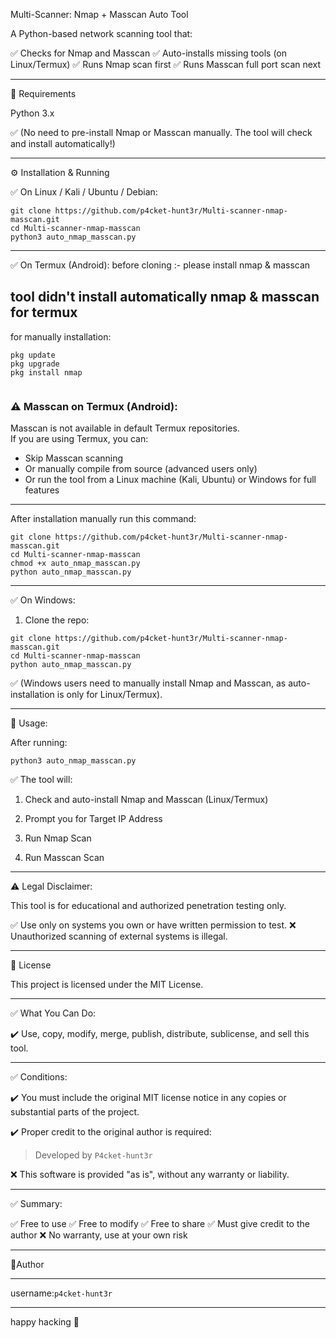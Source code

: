  Multi-Scanner: Nmap + Masscan Auto Tool

A Python-based network scanning tool that:

✅ Checks for Nmap and Masscan
✅ Auto-installs missing tools (on Linux/Termux)
✅ Runs Nmap scan first
✅ Runs Masscan full port scan next


---

📌 Requirements

Python 3.x


✅ (No need to pre-install Nmap or Masscan manually. The tool will check and install automatically!)


---

⚙️ Installation & Running

✅ On Linux / Kali / Ubuntu / Debian:
```
git clone https://github.com/p4cket-hunt3r/Multi-scanner-nmap-masscan.git
cd Multi-scanner-nmap-masscan
python3 auto_nmap_masscan.py
```

---

✅ On Termux (Android):
before cloning :-
please install nmap & masscan

tool didn't install automatically nmap & masscan for termux 
---
for manually installation:
```
pkg update
pkg upgrade
pkg install nmap


```
### ⚠️ Masscan on Termux (Android):
Masscan is not available in default Termux repositories.  
If you are using Termux, you can:

- Skip Masscan scanning  
- Or manually compile from source (advanced users only)  
- Or run the tool from a Linux machine (Kali, Ubuntu) or Windows for full features
---
After installation manually run this command:

```
git clone https://github.com/p4cket-hunt3r/Multi-scanner-nmap-masscan.git
cd Multi-scanner-nmap-masscan
chmod +x auto_nmap_masscan.py
python auto_nmap_masscan.py
```

---

✅ On Windows:

1. Clone the repo:
```
git clone https://github.com/p4cket-hunt3r/Multi-scanner-nmap-masscan.git
cd Multi-scanner-nmap-masscan
python auto_nmap_masscan.py
```

✅ (Windows users need to manually install Nmap and Masscan, as auto-installation is only for Linux/Termux).


---

🚀 Usage:

After running:
```
python3 auto_nmap_masscan.py
```
✅ The tool will:

1. Check and auto-install Nmap and Masscan (Linux/Termux)


2. Prompt you for Target IP Address


3. Run Nmap Scan


4. Run Masscan Scan




---

⚠️ Legal Disclaimer:

This tool is for educational and authorized penetration testing only.

✅ Use only on systems you own or have written permission to test.
❌ Unauthorized scanning of external systems is illegal.


---
📄 License

This project is licensed under the MIT License.


---

✅ What You Can Do:

✔️ Use, copy, modify, merge, publish, distribute, sublicense, and sell this tool.



---

✅ Conditions:

✔️ You must include the original MIT license notice in any copies or substantial parts of the project.

✔️ Proper credit to the original author is required:


> Developed by ```P4cket-hunt3r```



❌ This software is provided "as is", without any warranty or liability.



---

✅ Summary:

✅ Free to use
✅ Free to modify
✅ Free to share
✅ Must give credit to the author
❌ No warranty, use at your own risk

---

👤Author

---

username:``` p4cket-hunt3r ```

---
happy hacking 🤍
